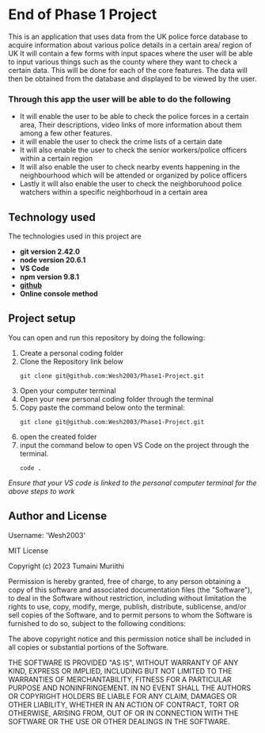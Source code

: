 # End of Phase 1 Project


<p> 
This is an application that uses data from the UK police force database to acquire information about various police details in a certain area/ region of UK 
It will contain a few forms with input spaces where the user will be able to input various things such as the county where they want to check a certain data. This will be done for each of the core features. The data will then be obtained from the database and displayed to be viewed by the user. 


### Through this app the user will be able to do the following
<ul>
    <li>  It will enable the user to be able to check the police forces in a certain area, Their descriptions, video links of more information about them among a few other features. 
    </li>
    <li>  it will enable the user to check the crime lists of a certain date 
    </li>
    <li> It will also enable the user to check the senior workers/police officers within a certain region 
    </li>
    <li> It will also enable the user to check nearby events happening in the neighbourhood which will be attended or organized by police officers
    </li>
    <li> Lastly it will also enable the user to check the neighboruhood police watchers within a specific neighborhoud in a certain area
    </li>

</ul>

</p>


## Technology used 
The technologies used in this project are

<ul>
    <li>
    <strong>git version 2.42.0</strong>
    </li>
        <li>
    <strong>node version 20.6.1 </strong>
    </li>
    <li>
    <strong>VS Code</strong>
    </li>
    <li>
    <strong>npm version 9.8.1</strong>
    </li>
        <li>
    <strong><a href = "https://github.com/">github</a></strong>
    </li>
    <li>
    <strong>Online console method</strong>
    </li>

</ul>


## Project setup 
<p>
You can open and run this repository by doing the following: 

1. Create a personal coding folder
2. Clone the Repository link below
    ```{shell}
    git clone git@github.com:Wesh2003/Phase1-Project.git
    ```
2. Open your computer terminal
3. Open your new personal coding folder through the terminal
4. Copy paste the command below onto the terminal: 
    ```{shell}
    git clone git@github.com:Wesh2003/Phase1-Project.git
    ```
5. open the created folder
6. input the command below to open VS Code on the project through the terminal.
    ```{shell}
    code .
    ```
<em>Ensure that your VS code is linked to the personal computer terminal for the above steps to work</em>

</p>

## Author and License 
Username: 'Wesh2003'

MIT License

Copyright (c) 2023 Tumaini Muriithi

Permission is hereby granted, free of charge, to any person obtaining a copy
of this software and associated documentation files (the "Software"), to deal
in the Software without restriction, including without limitation the rights
to use, copy, modify, merge, publish, distribute, sublicense, and/or sell
copies of the Software, and to permit persons to whom the Software is
furnished to do so, subject to the following conditions:

The above copyright notice and this permission notice shall be included in all
copies or substantial portions of the Software.

THE SOFTWARE IS PROVIDED "AS IS", WITHOUT WARRANTY OF ANY KIND, EXPRESS OR
IMPLIED, INCLUDING BUT NOT LIMITED TO THE WARRANTIES OF MERCHANTABILITY,
FITNESS FOR A PARTICULAR PURPOSE AND NONINFRINGEMENT. IN NO EVENT SHALL THE
AUTHORS OR COPYRIGHT HOLDERS BE LIABLE FOR ANY CLAIM, DAMAGES OR OTHER
LIABILITY, WHETHER IN AN ACTION OF CONTRACT, TORT OR OTHERWISE, ARISING FROM,
OUT OF OR IN CONNECTION WITH THE SOFTWARE OR THE USE OR OTHER DEALINGS IN THE
SOFTWARE.